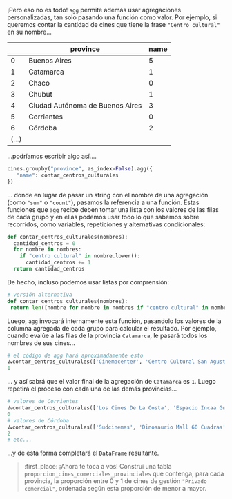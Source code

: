 ¡Pero eso no es todo! `agg` permite además usar agregaciones personalizadas, tan solo pasando una función como valor. Por ejemplo, si queremos contar la cantidad de cines que tiene la frase `"Centro cultural"` en su nombre...

||province|name|
|---|---|---|
|0|Buenos Aires|5|
|1|Catamarca|1|
|2|Chaco|0|
|3|Chubut|1|
|4|Ciudad Autónoma de Buenos Aires|3|
|5|Corrientes|0|
|6|Córdoba|2|
|(...)|

...podríamos escribir algo así....
 
```python
cines.groupby("province", as_index=False).agg({
   "name": contar_centros_culturales
})
```
 
... donde en lugar de pasar un string con el nombre de una agregación (como `"sum"` o `"count"`), pasamos la referencia a una función. Estas funciones que `agg` recibe deben tomar una lista con los valores de las filas de cada grupo y en ellas podemos usar todo lo que sabemos sobre recorridos, como variables, repeticiones y alternativas condicionales:

```python
def contar_centros_culturales(nombres):
  cantidad_centros = 0
  for nombre in nombres:
    if "centro cultural" in nombre.lower():
      cantidad_centros += 1
  return cantidad_centros
``` 

De hecho, incluso podemos usar listas por comprensión:

```python
# versión alternativa
def contar_centros_culturales(nombres):
 return len([nombre for nombre in nombres if "centro cultural" in nombre.lower()])
```

Luego, `agg` invocará internamente esta función, pasandolo los valores de la columna agregada de cada grupo para calcular el resultado. Por ejemplo, cuando evalúe a las filas de la provincia `Catamarca`, le pasará todos los nombres de sus cines...


```python
# el código de agg hará aproximadamente esto 
ムcontar_centros_culturales(['Cinemacenter', 'Centro Cultural San Agustín', 'Cinemacenter', 'Cine Teatro Catamarca'])
1
```

... y así sabrá que el valor final de la agregación de `Catamarca` es `1`. Luego repetirá el proceso con cada una de las demás provincias...

```python
# valores de Corrientes
ムcontar_centros_culturales(['Los Cines De La Costa', 'Espacio Incaa Guido Miranda', 'Cinemacenter', 'Cinemacenter'])
0
# valores de Córdoba
ムcontar_centros_culturales(['Sudcinemas', 'Dinosaurio Mall 60 Cuadras',  'Cine Teatro Coop Luz Y Fuerza', ...]
2
# etc...
```

...y de esta forma completará el `DataFrame` resultante. 

> :first_place: ¡Ahora te toca a vos! Construí una tabla `proporcion_cines_comerciales_provinciales` que contenga, para cada provincia, la proporción entre 0 y 1 de cines de gestión `"Privado comercial"`, ordenada según esta proporción de menor a mayor. 